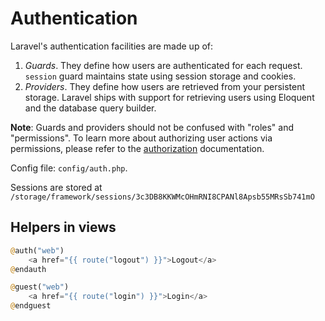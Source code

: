 # Authentication

Laravel's authentication facilities are made up of:

1. *Guards*. They define how users are authenticated for each request. `session` guard maintains state using session storage and cookies.
2. *Providers*. They define how users are retrieved from your persistent storage. Laravel ships with support for retrieving users using Eloquent 
    and the database query builder.

**Note**: Guards and providers should not be confused with "roles" and "permissions". 
To learn more about authorizing user actions via permissions, please refer to the [authorization](https://laravel.com/docs/master/authorization) documentation.

Config file: `config/auth.php`.

Sessions are stored at `/storage/framework/sessions/3c3DB8KKWMcOHmRNI8CPANl8Apsb55MRsSb741mO`

## Helpers in views

```php
@auth("web")
    <a href="{{ route("logout") }}">Logout</a>
@endauth

@guest("web")
    <a href="{{ route("login") }}">Login</a>
@endguest
```
